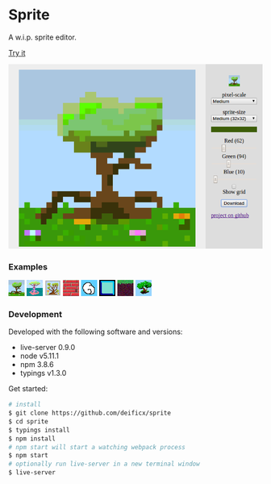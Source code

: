 # Sprite

A w.i.p. sprite editor.

[Try it](https://deificx.github.io/sprite/)

![screenshot](https://raw.githubusercontent.com/deificx/sprite/master/graphics/screenshot.png)

### Examples

![1](https://raw.githubusercontent.com/deificx/sprite/master/graphics/examples/1.png)
![2](https://raw.githubusercontent.com/deificx/sprite/master/graphics/examples/2.png)
![3](https://raw.githubusercontent.com/deificx/sprite/master/graphics/examples/3.png)
![4](https://raw.githubusercontent.com/deificx/sprite/master/graphics/examples/4.png)
![5](https://raw.githubusercontent.com/deificx/sprite/master/graphics/examples/5.png)
![6](https://raw.githubusercontent.com/deificx/sprite/master/graphics/examples/6.png)
![7](https://raw.githubusercontent.com/deificx/sprite/master/graphics/examples/7.png)
![8](https://raw.githubusercontent.com/deificx/sprite/master/graphics/examples/8.png)

### Development

Developed with the following software and versions:

- live-server 0.9.0
- node v5.11.1
- npm 3.8.6
- typings v1.3.0

Get started:

``` bash
# install
$ git clone https://github.com/deificx/sprite
$ cd sprite
$ typings install
$ npm install
# npm start will start a watching webpack process
$ npm start
# optionally run live-server in a new terminal window
$ live-server
```
